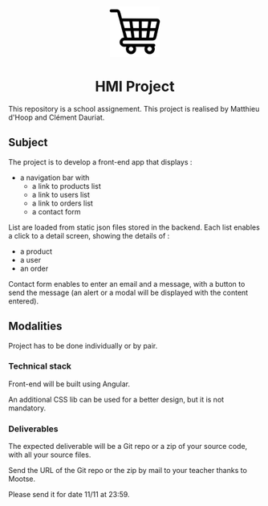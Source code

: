 <div align="center">
  <img src="./front-end-app/ressources/shopping-cart.png" width="100" height="100">
  <h1>HMI Project</h1>
</div>

This repository is a school assignement.
This project is realised by Matthieu d'Hoop and Clément Dauriat.

## Subject

The project is to develop a front-end app that displays :
- a navigation bar with 
  - a link to products list
  - a link to users list
  - a link to orders list
  - a contact form

List are loaded from static json files stored in the backend.
Each list enables a click to a detail screen, showing the details of :
- a product
- a user
- an order

Contact form enables to enter an email and a message, with a button to send the message (an alert or a modal will be displayed with the content entered).

## Modalities

Project has to be done individually or by pair. 

### Technical stack

Front-end will be built using Angular.

An additional CSS lib can be used for a better design, but it is not mandatory.

### Deliverables

The expected deliverable will be a Git repo or a zip of your source code, with all your source files.

Send the URL of the Git repo or the zip by mail to your teacher thanks to Mootse.

Please send it for date 11/11 at 23:59.

